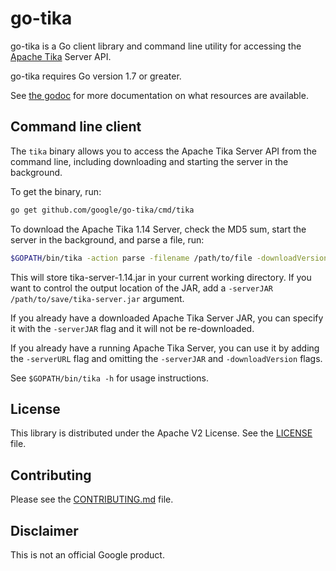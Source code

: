 # go-tika

go-tika is a Go client library and command line utility for accessing the [Apache Tika](http://tika.apache.org) Server API.

go-tika requires Go version 1.7 or greater.

See [the godoc](https://godoc.org/github.com/google/go-tika/tika) for more documentation on what resources are available.

## Command line client

The `tika` binary allows you to access the Apache Tika Server API from the command line, including downloading and starting the server in the background.

To get the binary, run:

```bash
go get github.com/google/go-tika/cmd/tika
```

To download the Apache Tika 1.14 Server, check the MD5 sum, start the server in the background, and parse a file, run:

```bash
$GOPATH/bin/tika -action parse -filename /path/to/file -downloadVersion 1.14
```

This will store tika-server-1.14.jar in your current working directory. If you want to control the output location of the JAR, add a `-serverJAR /path/to/save/tika-server.jar` argument.

If you already have a downloaded Apache Tika Server JAR, you can specify it with the `-serverJAR` flag and it will not be re-downloaded.

If you already have a running Apache Tika Server, you can use it by adding the `-serverURL` flag and omitting the `-serverJAR` and `-downloadVersion` flags.

See `$GOPATH/bin/tika -h` for usage instructions.

## License

This library is distributed under the Apache V2 License. See the [LICENSE](./LICENSE) file.

## Contributing

Please see the [CONTRIBUTING.md](./CONTRIBUTING.md) file.

## Disclaimer

This is not an official Google product.
